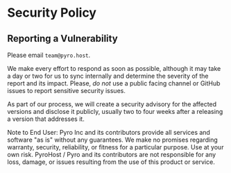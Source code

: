 # Security Policy

## Reporting a Vulnerability

Please email `team@pyro.host`.

We make every effort to respond as soon as possible, although it may take a day or two for us to sync internally and determine the severity of the report and its impact. Please, _do not_ use a public facing channel or GitHub issues to report sensitive security issues.

As part of our process, we will create a security advisory for the affected versions and disclose it publicly, usually two to four weeks after a releasing a version that addresses it.


Note to End User: Pyro Inc and its contributors provide all services and software "as is" without any guarantees. We make no promises regarding warranty, security, reliability, or fitness for a particular purpose. Use at your own risk. PyroHost / Pyro and its contributors are not responsible for any loss, damage, or issues resulting from the use of this product or service.

